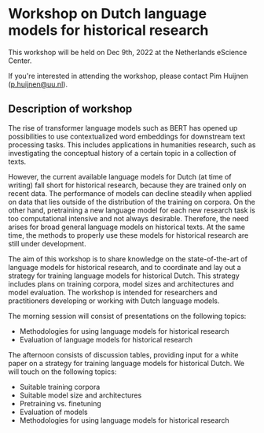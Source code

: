 # Workshop on Dutch language models for historical research
This workshop will be held on Dec 9th, 2022 at the Netherlands eScience Center. 

If you're interested in attending the workshop, please contact Pim Huijnen ([p.huijnen@uu.nl](p.huijnen@uu.nl)).

## Description of workshop
The rise of transformer language models such as BERT has opened up possibilities to use contextualized word embeddings for downstream text processing tasks. This includes applications in humanities research, such as investigating the conceptual history of a certain topic in a collection of texts. 

However, the current available language models for Dutch (at time of writing) fall short for historical research, because they are trained only on recent data. The performance of models can decline steadily when applied on data that lies outside of the distribution of the training on corpora. On the other hand, pretraining a new language model for each new research task is too computational intensive and not always desirable. Therefore, the need arises for broad general language models on historical texts. At the same time, the methods to properly use these models for historical research are still under development.

The aim of this workshop is to share knowledge on the state-of-the-art of language models for historical research, and to coordinate and lay out a strategy for training language models for historical Dutch. This strategy includes plans on training corpora, model sizes and architectures and model evaluation. The workshop is intended for researchers and practitioners developing or working with Dutch language models.

The morning session will consist of presentations on the following topics:
 * Methodologies for using language models for historical research
 * Evaluation of language models for historical research
	
The afternoon consists of discussion tables, providing input for a white paper on a strategy for training language models for historical Dutch. We will touch on the following topics:
 * Suitable training corpora
 * Suitable model size and architectures
 * Pretraining vs. finetuning
 * Evaluation of models
 * Methodologies for using  language models for historical research
